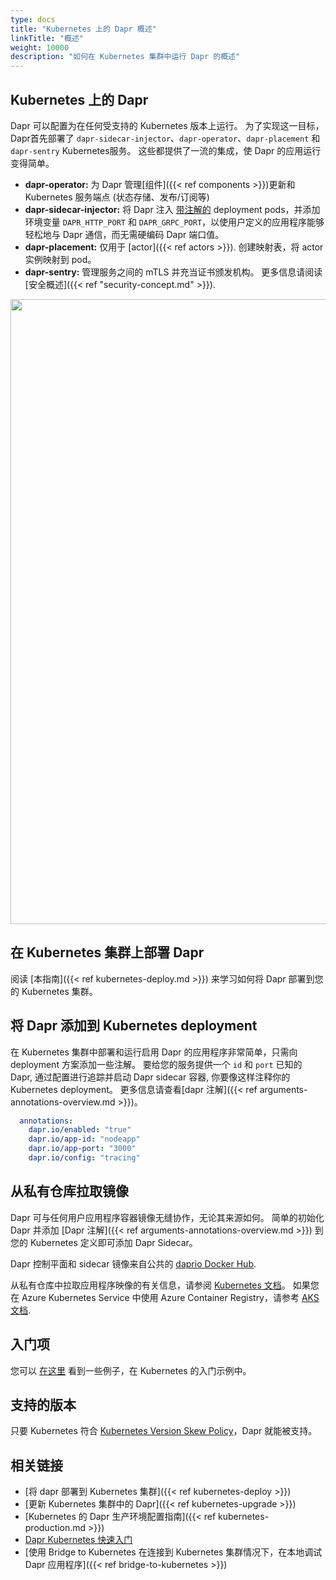 ```yaml
---
type: docs
title: "Kubernetes 上的 Dapr 概述"
linkTitle: "概述"
weight: 10000
description: "如何在 Kubernetes 集群中运行 Dapr 的概述"
---
```


## Kubernetes 上的 Dapr

Dapr 可以配置为在任何受支持的 Kubernetes 版本上运行。 为了实现这一目标，Dapr首先部署了 `dapr-sidecar-injector`、`dapr-operator`、`dapr-placement` 和 `dapr-sentry` Kubernetes服务。 这些都提供了一流的集成，使 Dapr 的应用运行变得简单。
- **dapr-operator:** 为 Dapr 管理[组件]({{< ref components >}})更新和 Kubernetes 服务端点 (状态存储、发布/订阅等)
- **dapr-sidecar-injector:** 将 Dapr 注入 [带注解的](#adding-dapr-to-a-kubernetes-deployment) deployment pods，并添加环境变量 `DAPR_HTTP_PORT` 和 `DAPR_GRPC_PORT`，以使用户定义的应用程序能够轻松地与 Dapr 通信，而无需硬编码 Dapr 端口值。
- **dapr-placement:** 仅用于 [actor]({{< ref actors >}}). 创建映射表，将 actor 实例映射到 pod。
- **dapr-sentry:** 管理服务之间的 mTLS 并充当证书颁发机构。 更多信息请阅读[安全概述]({{< ref "security-concept.md" >}}).

<img src="/images/overview_kubernetes.png" width=1000>

## 在 Kubernetes 集群上部署 Dapr

阅读 [本指南]({{< ref kubernetes-deploy.md >}}) 来学习如何将 Dapr 部署到您的 Kubernetes 集群。

## 将 Dapr 添加到 Kubernetes deployment

在 Kubernetes 集群中部署和运行启用 Dapr 的应用程序非常简单，只需向 deployment 方案添加一些注解。 要给您的服务提供一个 `id` 和 `port` 已知的 Dapr, 通过配置进行追踪并启动 Dapr sidecar 容器, 你要像这样注释你的 Kubernetes deployment。 更多信息请查看[dapr 注解]({{< ref arguments-annotations-overview.md >}})。

```yml
  annotations:
    dapr.io/enabled: "true"
    dapr.io/app-id: "nodeapp"
    dapr.io/app-port: "3000"
    dapr.io/config: "tracing"
```

## 从私有仓库拉取镜像

Dapr 可与任何用户应用程序容器镜像无缝协作，无论其来源如何。 简单的初始化 Dapr 并添加 [Dapr 注解]({{< ref arguments-annotations-overview.md >}}) 到您的 Kubernetes 定义即可添加 Dapr Sidecar。

Dapr 控制平面和 sidecar 镜像来自公共的 [daprio Docker Hub](https://hub.docker.com/u/daprio).

从私有仓库中拉取应用程序映像的有关信息，请参阅 [Kubernetes 文档](https://kubernetes.io/docs/tasks/configure-pod-container/pull-image-private-registry/)。 如果您在 Azure Kubernetes Service 中使用 Azure Container Registry，请参考 [AKS 文档](https://docs.microsoft.com/azure/aks/cluster-container-registry-integration).

## 入门项

您可以 [在这里](https://github.com/dapr/quickstarts/tree/master/hello-kubernetes) 看到一些例子，在 Kubernetes 的入门示例中。

## 支持的版本
只要 Kubernetes 符合 [Kubernetes Version Skew Policy](https://kubernetes.io/releases/version-skew-policy)，Dapr 就能被支持。

## 相关链接

- [将 dapr 部署到 Kubernetes 集群]({{< ref kubernetes-deploy >}})
- [更新 Kubernetes 集群中的 Dapr]({{< ref kubernetes-upgrade >}})
- [Kubernetes 的 Dapr 生产环境配置指南]({{< ref kubernetes-production.md >}})
- [Dapr Kubernetes 快速入门](https://github.com/dapr/quickstarts/tree/master/hello-kubernetes)
- [使用 Bridge to Kubernetes 在连接到 Kubernetes 集群情况下，在本地调试 Dapr 应用程序]({{< ref bridge-to-kubernetes >}})
